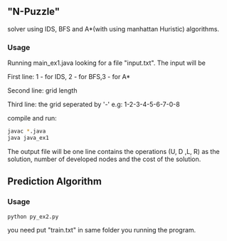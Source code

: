 

## "N-Puzzle" 

solver using IDS, BFS and A*(with using manhattan Huristic) algorithms.
### Usage

Running main_ex1.java looking for a file "input.txt".
The input will be

First line: 1 - for IDS, 2 - for BFS,3 - for A* 

Second line: grid length

Third line: the grid seperated by '-' e.g: 1-2-3-4-5-6-7-0-8

compile and run:
```bash
javac *.java
java java_ex1
```
The output file will be one line contains the operations (U, D ,L, R) as the solution, number of developed nodes and the cost of the solution.

## Prediction Algorithm


### Usage
```bash
python py_ex2.py
```
you need put "train.txt" in same folder you running the program.
